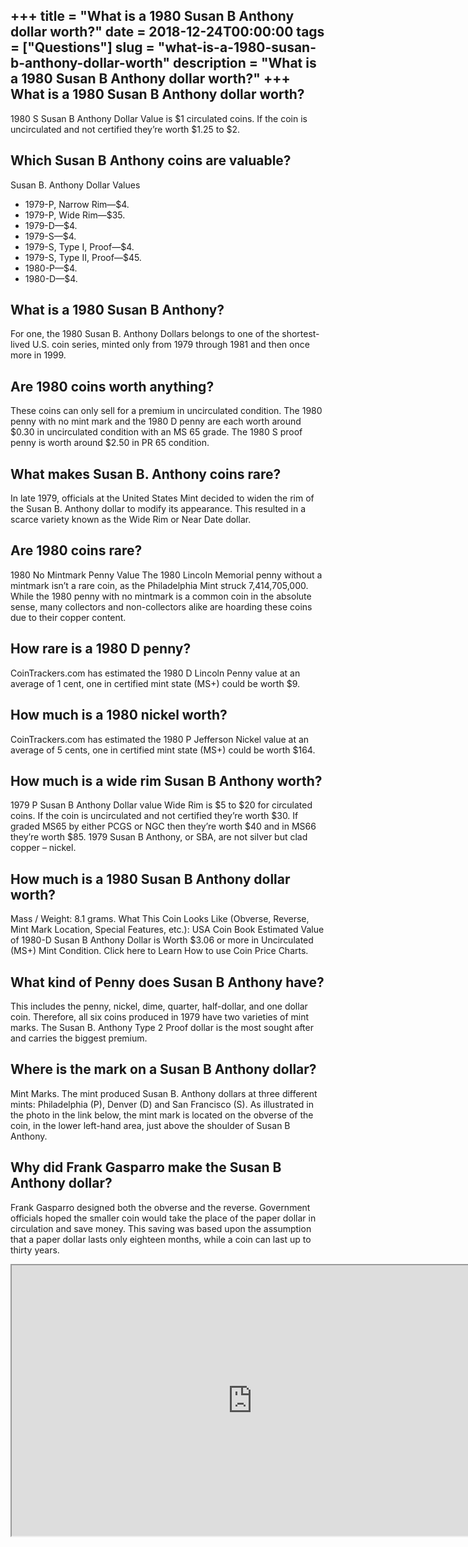 +++
title = "What is a 1980 Susan B Anthony dollar worth?"
date = 2018-12-24T00:00:00
tags = ["Questions"]
slug = "what-is-a-1980-susan-b-anthony-dollar-worth"
description = "What is a 1980 Susan B Anthony dollar worth?"
+++
What is a 1980 Susan B Anthony dollar worth?
--------------------------------------------

1980 S Susan B Anthony Dollar Value is $1 circulated coins. If the coin is uncirculated and not certified they’re worth $1.25 to $2.

Which Susan B Anthony coins are valuable?
-----------------------------------------

Susan B. Anthony Dollar Values

- 1979-P, Narrow Rim—$4.
- 1979-P, Wide Rim—$35.
- 1979-D—$4.
- 1979-S—$4.
- 1979-S, Type I, Proof—$4.
- 1979-S, Type II, Proof—$45.
- 1980-P—$4.
- 1980-D—$4.

What is a 1980 Susan B Anthony?
-------------------------------

For one, the 1980 Susan B. Anthony Dollars belongs to one of the shortest-lived U.S. coin series, minted only from 1979 through 1981 and then once more in 1999.

Are 1980 coins worth anything?
------------------------------

These coins can only sell for a premium in uncirculated condition. The 1980 penny with no mint mark and the 1980 D penny are each worth around $0.30 in uncirculated condition with an MS 65 grade. The 1980 S proof penny is worth around $2.50 in PR 65 condition.

What makes Susan B. Anthony coins rare?
---------------------------------------

In late 1979, officials at the United States Mint decided to widen the rim of the Susan B. Anthony dollar to modify its appearance. This resulted in a scarce variety known as the Wide Rim or Near Date dollar.

Are 1980 coins rare?
--------------------

1980 No Mintmark Penny Value The 1980 Lincoln Memorial penny without a mintmark isn’t a rare coin, as the Philadelphia Mint struck 7,414,705,000. While the 1980 penny with no mintmark is a common coin in the absolute sense, many collectors and non-collectors alike are hoarding these coins due to their copper content.

How rare is a 1980 D penny?
---------------------------

CoinTrackers.com has estimated the 1980 D Lincoln Penny value at an average of 1 cent, one in certified mint state (MS+) could be worth $9.

How much is a 1980 nickel worth?
--------------------------------

CoinTrackers.com has estimated the 1980 P Jefferson Nickel value at an average of 5 cents, one in certified mint state (MS+) could be worth $164.

How much is a wide rim Susan B Anthony worth?
---------------------------------------------

1979 P Susan B Anthony Dollar value Wide Rim is $5 to $20 for circulated coins. If the coin is uncirculated and not certified they’re worth $30. If graded MS65 by either PCGS or NGC then they’re worth $40 and in MS66 they’re worth $85. 1979 Susan B Anthony, or SBA, are not silver but clad copper – nickel.

How much is a 1980 Susan B Anthony dollar worth?
------------------------------------------------

Mass / Weight: 8.1 grams. What This Coin Looks Like (Obverse, Reverse, Mint Mark Location, Special Features, etc.): USA Coin Book Estimated Value of 1980-D Susan B Anthony Dollar is Worth $3.06 or more in Uncirculated (MS+) Mint Condition. Click here to Learn How to use Coin Price Charts.

What kind of Penny does Susan B Anthony have?
---------------------------------------------

This includes the penny, nickel, dime, quarter, half-dollar, and one dollar coin. Therefore, all six coins produced in 1979 have two varieties of mint marks. The Susan B. Anthony Type 2 Proof dollar is the most sought after and carries the biggest premium.

Where is the mark on a Susan B Anthony dollar?
----------------------------------------------

Mint Marks. The mint produced Susan B. Anthony dollars at three different mints: Philadelphia (P), Denver (D) and San Francisco (S). As illustrated in the photo in the link below, the mint mark is located on the obverse of the coin, in the lower left-hand area, just above the shoulder of Susan B Anthony.

Why did Frank Gasparro make the Susan B Anthony dollar?
-------------------------------------------------------

Frank Gasparro designed both the obverse and the reverse. Government officials hoped the smaller coin would take the place of the paper dollar in circulation and save money. This saving was based upon the assumption that a paper dollar lasts only eighteen months, while a coin can last up to thirty years.

<iframe allow="accelerometer; autoplay; clipboard-write; encrypted-media; gyroscope; picture-in-picture" allowfullscreen="" class="__youtube_prefs__  epyt-is-override  no-lazyload" data-no-lazy="1" data-origheight="433" data-origwidth="770" data-skipgform_ajax_framebjll="" height="433" id="_ytid_83896" loading="lazy" src="https://www.youtube.com/embed/kNWIsNsscTU?enablejsapi=1&autoplay=0&cc_load_policy=0&cc_lang_pref=&iv_load_policy=1&loop=0&modestbranding=0&rel=1&fs=1&playsinline=0&autohide=2&theme=dark&color=red&controls=1&" title="YouTube player" width="770"></iframe>